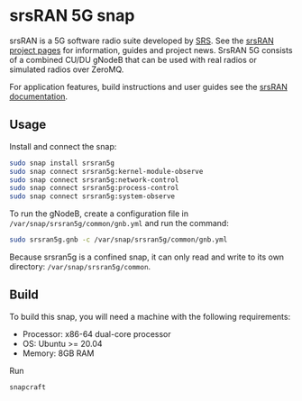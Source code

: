 # srsRAN 5G snap

srsRAN is a 5G software radio suite developed by [SRS](https://www.srs.io/).
See the [srsRAN project pages](https://www.srsran.com/) for information, guides
and project news. SrsRAN 5G consists of a combined CU/DU gNodeB that can be used
with real radios or simulated radios over ZeroMQ.

For application features, build instructions and user guides see the
[srsRAN documentation](https://docs.srsran.com/5g/en/latest/).

## Usage

Install and connect the snap:

```bash
sudo snap install srsran5g
sudo snap connect srsran5g:kernel-module-observe
sudo snap connect srsran5g:network-control
sudo snap connect srsran5g:process-control
sudo snap connect srsran5g:system-observe
```

To run the gNodeB, create a configuration file in
`/var/snap/srsran5g/common/gnb.yml` and run the command:

```bash
sudo srsran5g.gnb -c /var/snap/srsran5g/common/gnb.yml
```

Because srsran5g is a confined snap, it can only read and write to its own
directory: `/var/snap/srsran5g/common`.

## Build

To build this snap, you will need a machine with the following requirements:
- Processor: x86-64 dual-core processor
- OS: Ubuntu >= 20.04
- Memory: 8GB RAM

Run
```bash
snapcraft
```
